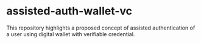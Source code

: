# assisted-auth-wallet-vc
This repository highlights a proposed concept of assisted authentication of a user using digital wallet with verifiable credential. 
